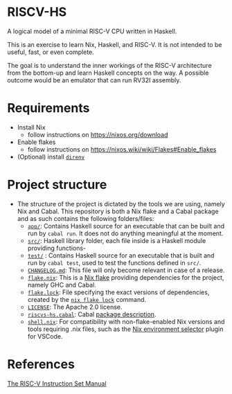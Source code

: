# RISCV-HS

A logical model of a minimal RISC-V CPU written in Haskell.

This is an exercise to learn Nix, Haskell, and RISC-V.
It is not intended to be useful, fast, or even complete.

The goal is to understand the inner workings of the RISC-V architecture from the bottom-up and learn Haskell concepts on the way.
A possible outcome would be an emulator that can run RV32I assembly.

# Requirements

- Install Nix
  - follow instructions on https://nixos.org/download
- Enable flakes
  - follow instructions on https://nixos.wiki/wiki/Flakes#Enable_flakes
- (Optional) install [`direnv`](https://direnv.net)

# Project structure
- The structure of the project is dictated by the tools we are using, namely Nix and Cabal. This repository is both a Nix flake and a Cabal package and as such contains the following folders/files:
  - [`app/`](/app): Contains Haskell source for an executable that can be built and run by `cabal run`. It does not do anything meaningful at the moment.
  - [`src/`](/src): Haskell library folder, each file inside is a Haskell module providing functions-
  - [`test/`](/test) : Contains Haskell source for an executable that is built and run by `cabal test`, used to test the functions defined in `src/`.
  - [`CHANGELOG.md`](CHANGELOG.md): This file will only become relevant in case of a release.
  - [`flake.nix`](flake.nix): This is a [Nix flake](https://nixos.wiki/wiki/Flakes) providing dependencies for the project, namely GHC and Cabal.
  - [`flake.lock`](flake.lock): File specifying the exact versions of dependencies, created by the [`nix flake lock`](https://nixos.org/manual/nix/stable/command-ref/new-cli/nix3-flake-lock.html) command. 
  - [`LICENSE`](LICENSE): The Apache 2.0 license.
  - [`riscvs-hs.cabal`](riscvs-hs.cabal): Cabal [package description](https://cabal.readthedocs.io/en/3.4/cabal-package.html).
  - [`shell.nix`](shell.nix): For compatibility with non-flake-enabled Nix versions and tools requiring .nix files, such as the [Nix environment selector](https://github.com/arrterian/nix-env-selector) plugin for VSCode.

# References

[The RISC-V Instruction Set Manual](https://riscv.org/wp-content/uploads/2017/05/riscv-spec-v2.2.pdf)
